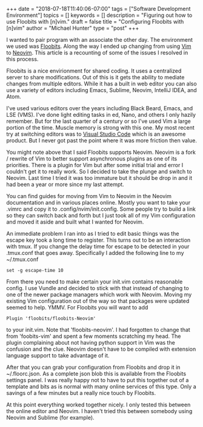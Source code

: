 +++
date = "2018-07-18T11:40:06-07:00"
tags = ["Software Development Environment"]
topics = []
keywords = []
description = "Figuring out how to use Floobits with [n]vim."
draft = false
title = "Configuring Floobits with [n]vim"
author = "Michael Hunter"
type = "post"
+++

I wanted to pair program with an associate the other day.  The environment we used
was [Floobits](https://floobits.com).  Along the way I ended up changing from using
[Vim](https://www.vim.org) to [Neovim](https://neovim.io).  This article is a
recounting of some of the issues I resolved in this process.

Floobits is a nice envirionment for shared coding.  It uses a centralized server to
share modifications.  Out of this is it gets the ability to mediate changes from multiple
editors.  While it has a built in web editor you can also use a variety of editors including
Emacs, Sublime, Neovim, IntelliJ IDEA, and Atom.

I've used various editors over the years
including Black Beard, Emacs, and LSE (VMS).  I've done light editing tasks
in ed, Nano, and others I only hazily remember.  But for the last quarter of
a century or so I've used Vim a large portion of the time.  Muscle memory is
strong with this one.  My most recent try at switching editors was to
[Visual Studio Code](https://code.visualstudio.com) which is an awesome
product.  But I never got past the point where it was more friction then value.

You might note above that I said Floobits supports Neovim.  Neovim is a fork /
rewrite of Vim to better support asynchronous plugins as one of its priorities.
There is a plugin for Vim but after some initial trial and error I couldn't get it
to really work.  So I decided to take the plunge and switch to Neovim.  Last time
I tried it was too immature but it should be drop in and it had been a year
or more since my last attempt.

You can find guides for moving from Vim to Neovim in the Neovim documentation and
in various places online.  Mostly you want to take your .vimrc and copy it to
.config/nvim/init.config.  Some people try to build a link so they can switch
back and forth but I just took all of my Vim configuration and moved it aside
and built what I wanted for Neovim.

An immediate problem I ran into as I tried to edit basic things was the escape key
took a long time to register.  This turns out to be an interaction with tmux.  If
you change the delay time for escape to be detected in your .tmux.conf that goes away.
Specifically I added the following line to my ~/.tmux.conf

```console
set -g escape-time 10
```

From there you need to make certain your init.vim contains reasonable config.
I use Vundle and decided to stick with that instead of changing to one of the
newer package managers which work with Neovim.  Moving my existing Vim configuration
out of the way so that packages were updated seemed to help.  YMMV.  For Floobits
you will want to add

```console
Plugin 'floobits/floobits-Neovim'
```

to your init.vim.  Note that 'floobits-neovim'.  I had forgotten to change that from
'foobits-vim' and spent a few moments scratching my head.  The plugin complaining
about not having python support in Vim was the confusion and the clue.  Neovim doesn't
have to be compiled with extension language support to take advantage of it.

After that you can grab your configuration from Floobits and drop it in
~/.floorc.json.  As a complete json blob this is available from the Floobits
settings panel.  I was really happy not to have to put this together out of a template
and bits as is normal with many online services of this type.  Only a savings of a few
minutes but a really nice touch by Floobits.

At this point everything worked together nicely.  I only tested this between the online
editor and Neovim.  I haven't tried this between somebody using Neovim and Sublime (for example).
